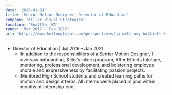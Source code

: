 ```yaml
---
date: '2020-01-01'
title: 'Senior Motion Designer, Director of Education'
company: 'Killer Visual Strategies'
location: 'Seattle, WA'
range: 'Mar 2017 - Feb 2020'
url: 'https://www.keltonglobal.com/perspectives/qa-with-amy-balliett-killer-infographics-ceo-and-co-founder/'
---
```


- Director of Education | Jul 2016 – Jan 2021
  - In addition to the responsibilities of a Senior Motion Designer, I oversaw onboarding, Killer’s intern program, After Effects tutelage, mentoring, professional development, and bolstering employee morale and expressiveness by facilitating passion projects.
  - Mentored High School students and created learning paths for motion and design interns. All interns were placed in jobs within months of internship end.

